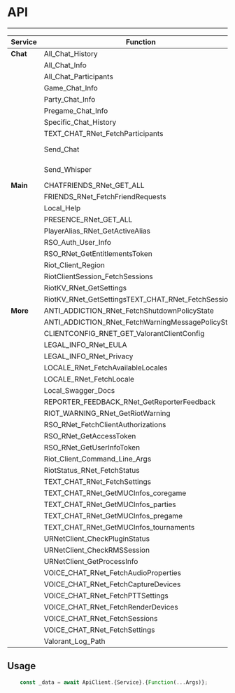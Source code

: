 # API

-----------

| Service  | Function                                           | ...Args         |
| -------- | -------------------------------------------------- | --------------- |
| **Chat** | All_Chat_History                                   |                 |
|          | All_Chat_Info                                      |                 |
|          | All_Chat_Participants                              |                 |
|          | Game_Chat_Info                                     |                 |
|          | Party_Chat_Info                                    |                 |
|          | Pregame_Chat_Info                                  |                 |
|          | Specific_Chat_History                              | chatId          |
|          | TEXT_CHAT_RNet_FetchParticipants                   | chatId          |
|          | Send_Chat                                          | chatId, message |
|          | Send_Whisper                                       | chatId, message |
| **Main** | CHATFRIENDS_RNet_GET_ALL                           |                 |
|          | FRIENDS_RNet_FetchFriendRequests                   |                 |
|          | Local_Help                                         |                 |
|          | PRESENCE_RNet_GET_ALL                              |                 |
|          | PlayerAlias_RNet_GetActiveAlias                    |                 |
|          | RSO_Auth_User_Info                                 |                 |
|          | RSO_RNet_GetEntitlementsToken                      |                 |
|          | Riot_Client_Region                                 |                 |
|          | RiotClientSession_FetchSessions                    |                 |
|          | RiotKV_RNet_GetSettings                            |                 |
|          | RiotKV_RNet_GetSettingsTEXT_CHAT_RNet_FetchSession |                 |
| **More** | ANTI_ADDICTION_RNet_FetchShutdownPolicyState       |                 |
|          | ANTI_ADDICTION_RNet_FetchWarningMessagePolicyState |                 |
|          | CLIENTCONFIG_RNET_GET_ValorantClientConfig         |                 |
|          | LEGAL_INFO_RNet_EULA                               |                 |
|          | LEGAL_INFO_RNet_Privacy                            |                 |
|          | LOCALE_RNet_FetchAvailableLocales                  |                 |
|          | LOCALE_RNet_FetchLocale                            |                 |
|          | Local_Swagger_Docs                                 |                 |
|          | REPORTER_FEEDBACK_RNet_GetReporterFeedback         |                 |
|          | RIOT_WARNING_RNet_GetRiotWarning                   |                 |
|          | RSO_RNet_FetchClientAuthorizations                 |                 |
|          | RSO_RNet_GetAccessToken                            |                 |
|          | RSO_RNet_GetUserInfoToken                          |                 |
|          | Riot_Client_Command_Line_Args                      |                 |
|          | RiotStatus_RNet_FetchStatus                        | region          |
|          | TEXT_CHAT_RNet_FetchSettings                       |                 |
|          | TEXT_CHAT_RNet_GetMUCInfos_coregame                |                 |
|          | TEXT_CHAT_RNet_GetMUCInfos_parties                 |                 |
|          | TEXT_CHAT_RNet_GetMUCInfos_pregame                 |                 |
|          | TEXT_CHAT_RNet_GetMUCInfos_tournaments             |                 |
|          | URNetClient_CheckPluginStatus                      |                 |
|          | URNetClient_CheckRMSSession                        |                 |
|          | URNetClient_GetProcessInfo                         |                 |
|          | VOICE_CHAT_RNet_FetchAudioProperties               |                 |
|          | VOICE_CHAT_RNet_FetchCaptureDevices                |                 |
|          | VOICE_CHAT_RNet_FetchPTTSettings                   |                 |
|          | VOICE_CHAT_RNet_FetchRenderDevices                 |                 |
|          | VOICE_CHAT_RNet_FetchSessions                      |                 |
|          | VOICE_CHAT_RNet_FetchSettings                      |                 |
|          | Valorant_Log_Path                                  |                 |
  
## Usage

```typescript
    const _data = await ApiClient.{Service}.{Function(...Args)};
```